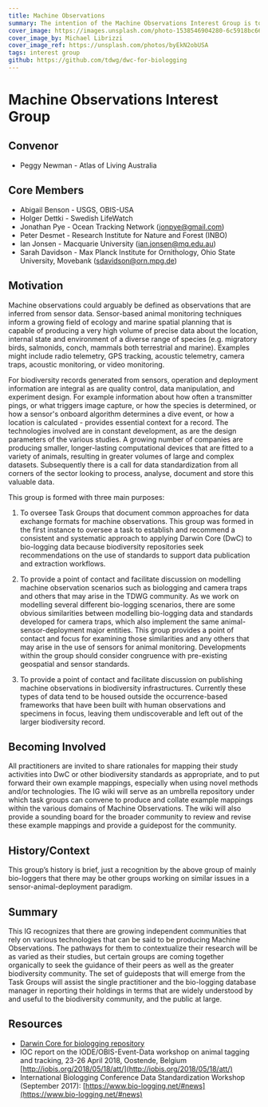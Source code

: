 ```yaml
---
title: Machine Observations
summary: The intention of the Machine Observations Interest Group is to discuss and document common approaches to the modelling, exchange and publication of biodiversity data derived from sensors.
cover_image: https://images.unsplash.com/photo-1538546904280-6c5918bc6690
cover_image_by: Michael Librizzi
cover_image_ref: https://unsplash.com/photos/byEkN2obUSA
tags: interest group
github: https://github.com/tdwg/dwc-for-biologging
---
```


# Machine Observations Interest Group

## Convenor

- Peggy Newman - Atlas of Living Australia

## Core Members

- Abigail Benson - USGS, OBIS-USA
- Holger Dettki - Swedish LifeWatch
- Jonathan Pye - Ocean Tracking Network (jonpye@gmail.com)
- Peter Desmet - Research Institute for Nature and Forest (INBO)
- Ian Jonsen - Macquarie University (ian.jonsen@mq.edu.au)
- Sarah Davidson - Max Planck Institute for Ornithology, Ohio State University, Movebank (sdavidson@orn.mpg.de)

## Motivation

Machine observations could arguably be defined as observations that are inferred from sensor data. Sensor-based animal monitoring techniques inform a growing field of ecology and marine spatial planning that is capable of producing a very high volume of precise data about the location, internal state and environment of a diverse range of species (e.g. migratory birds, salmonids, conch, mammals both terrestrial and marine). Examples might include radio telemetry, GPS tracking, acoustic telemetry, camera traps, acoustic monitoring, or video monitoring.

For biodiversity records generated from sensors, operation and deployment information are integral as are quality control, data manipulation, and experiment design. For example information about how often a transmitter pings, or what triggers image capture, or how the species is determined, or how a sensor's onboard algorithm determines a dive event, or how a location is calculated - provides essential context for a record. The technologies involved are in constant development, as are the design parameters of the various studies. A growing number of companies are producing smaller, longer-lasting computational devices that are fitted to a variety of animals, resulting in greater volumes of large and complex datasets. Subsequently there is a call for data standardization from all corners of the sector looking to process, analyse, document and store this valuable data.

This group is formed with three main purposes:

1. To oversee Task Groups that document common approaches for data exchange formats for machine observations. This group was formed in the first instance to oversee a task to establish and recommend a consistent and systematic approach to applying Darwin Core (DwC) to bio-logging data because biodiversity repositories seek recommendations on the use of standards to support data publication and extraction workflows.

2. To provide a point of contact and facilitate discussion on modelling machine observation scenarios such as biologging and camera traps and others that may arise in the TDWG community. As we work on modelling several different bio-logging scenarios, there are some obvious similarities between modelling bio-logging data and standards developed for camera traps, which also implement the same animal-sensor-deployment major entities. This group provides a point of contact and focus for examining those similarities and any others that may arise in the use of sensors for animal monitoring. Developments within the group should consider congruence with pre-existing geospatial and sensor standards. 

3. To provide a point of contact and facilitate discussion on publishing machine observations in biodiversity infrastructures. Currently these types of data tend to be housed outside the occurrence-based frameworks that have been built with human observations and specimens in focus, leaving them undiscoverable and left out of the larger biodiversity record.

## Becoming Involved

All practitioners are invited to share rationales for mapping their study activities into DwC or other biodiversity standards as appropriate, and to put forward their own example mappings, especially when using novel methods and/or technologies. The IG wiki will serve as an umbrella repository under which task groups can convene to produce and collate example mappings within the various domains of Machine Observations. The wiki will also provide a sounding board for the broader community to review and revise these example mappings and provide a guidepost for the community.

## History/Context

This group’s history is brief, just a recognition by the above group of mainly bio-loggers that there may be other groups working on similar issues in a sensor-animal-deployment paradigm.

## Summary

This IG recognizes that there are growing independent communities that rely on various technologies that can be said to be producing Machine Observations. The pathways for them to contextualize their research will be as varied as their studies, but certain groups are coming together organically to seek the guidance of their peers as well as the greater biodiversity community. The set of guideposts that will emerge from the Task Groups will assist the single practitioner and the bio-logging database manager in reporting their holdings in terms that are widely understood by and useful to the biodiversity community, and the public at large.

## Resources

- [Darwin Core for biologging repository](https://github.com/tdwg/dwc-for-biologging)
- IOC report on the IODE/OBIS-Event-Data workshop on animal tagging and tracking, 23-26 April 2018, Oostende, Belgium [http://iobis.org/2018/05/18/att/](http://iobis.org/2018/05/18/att/)
- International Biologging Conference Data Standardization Workshop (September 2017): [https://www.bio-logging.net/#news](https://www.bio-logging.net/#news)
